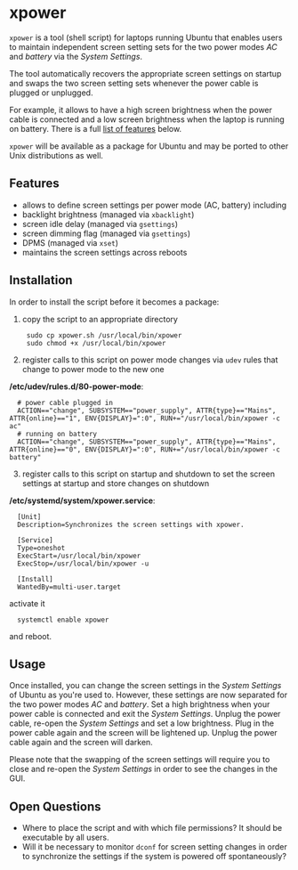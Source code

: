 # xpower
`xpower` is a tool (shell script) for laptops running Ubuntu that enables users to maintain independent screen setting sets for the two power modes _AC_ and _battery_ via the _System Settings_.

The tool automatically recovers the appropriate screen settings on startup and swaps the two screen setting sets whenever the power cable is plugged or unplugged.

For example, it allows to have a high screen brightness when the power cable is connected and a low screen brightness when the laptop is running on battery.
There is a full [list of features](#features) below.

`xpower` will be available as a package for Ubuntu and may be ported to other Unix distributions as well.

## Features

* allows to define screen settings per power mode (AC, battery) including
 * backlight brightness (managed via `xbacklight`)
 * screen idle delay (managed via `gsettings`)
 * screen dimming flag (managed via `gsettings`)
 * DPMS (managed via `xset`)
* maintains the screen settings across reboots

## Installation

In order to install the script before it becomes a package:

1. copy the script to an appropriate directory
  
        sudo cp xpower.sh /usr/local/bin/xpower
        sudo chmod +x /usr/local/bin/xpower

2. register calls to this script on power mode changes via `udev` rules that change to power mode to the new one

  **/etc/udev/rules.d/80-power-mode**:
  
      # power cable plugged in
      ACTION=="change", SUBSYSTEM=="power_supply", ATTR{type}=="Mains", ATTR{online}=="1", ENV{DISPLAY}=":0", RUN+="/usr/local/bin/xpower -c ac"
      # running on battery
      ACTION=="change", SUBSYSTEM=="power_supply", ATTR{type}=="Mains", ATTR{online}=="0", ENV{DISPLAY}=":0", RUN+="/usr/local/bin/xpower -c battery"

3. register calls to this script on startup and shutdown to set the screen settings at startup and store changes on shutdown
  
  **/etc/systemd/system/xpower.service**:

      [Unit]
      Description=Synchronizes the screen settings with xpower.
      
      [Service]
      Type=oneshot
      ExecStart=/usr/local/bin/xpower
      ExecStop=/usr/local/bin/xpower -u
      
      [Install]
      WantedBy=multi-user.target
  
  activate it
  
      systemctl enable xpower
  
  and reboot.

## Usage

Once installed, you can change the screen settings in the _System Settings_ of Ubuntu as you're used to.
However, these settings are now separated for the two power modes _AC_ and _battery_.
Set a high brightness when your power cable is connected and exit the _System Settings_.
Unplug the power cable, re-open the _System Settings_ and set a low brightness.
Plug in the power cable again and the screen will be lightened up.
Unplug the power cable again and the screen will darken.

Please note that the swapping of the screen settings will require you to close and re-open the _System Settings_ in order to see the changes in the GUI.

## Open Questions

* Where to place the script and with which file permissions? It should be executable by all users.
* Will it be necessary to monitor `dconf` for screen setting changes in order to synchronize the settings if the system is powered off spontaneously?

